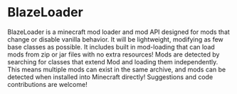 BlazeLoader
===========

BlazeLoader is a minecraft mod loader and mod API designed for mods that change or disable vanilla behavior.  It will be lightweight, modifying as few base classes as possible.  It includes built in mod-loading that can load mods from zip or jar files with no extra resources!  Mods are detected by searching for classes that extend Mod and loading them independently.  This means multiple mods can exist in the same archive, and mods can be detected when installed into Minecraft directly!  Suggestions and code contributions are welcome!
